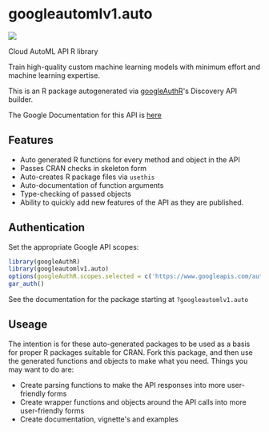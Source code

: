 # googleautomlv1.auto
![](http://www.google.com/images/icons/product/search-32.gif)

Cloud AutoML API R library

Train high-quality custom machine learning models with minimum effort and machine learning expertise.

This is an R package autogenerated via [googleAuthR](http://code.markedmondson.me/googleAuthR)'s Discovery API builder. 

The Google Documentation for this API is [here](https://cloud.google.com/automl)

## Features 
 * Auto generated R functions for every method and object in the API
 * Passes CRAN checks in skeleton form
 * Auto-creates R package files via `usethis`
 * Auto-documentation of function arguments
 * Type-checking of passed objects
 * Ability to quickly add new features of the API as they are published.

## Authentication
Set the appropriate Google API scopes:
```r
library(googleAuthR)
library(googleautomlv1.auto)
options(googleAuthR.scopes.selected = c('https://www.googleapis.com/auth/cloud-platform'))
gar_auth()
```
 See the documentation for the package starting at `?googleautomlv1.auto`

## Useage
The intention is for these auto-generated packages to be used as a basis for proper R packages suitable for CRAN.
Fork this package, and then use the generated functions and objects to make what you need.
Things you may want to do are:

* Create parsing functions to make the API responses into more user-friendly forms
* Create wrapper functions and objects around the API calls into more user-friendly forms
* Create documentation, vignette's and examples
